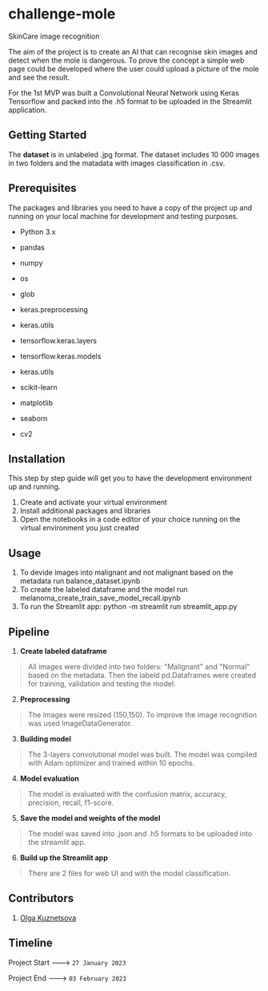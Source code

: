 # challenge-mole
SkinCare image recognition

The aim of the project is to create an AI that can recognise skin images and detect when the mole is dangerous. To prove the concept a simple web page could be developed where the user could upload a picture of the mole and see the result.

For the 1st MVP was built a Convolutional Neural Network using Keras Tensorflow and packed into the .h5 format to be uploaded in the Streamlit application. 

## Getting Started

The **dataset** is in unlabeled .jpg format. The dataset includes 10 000  images in two folders and the matadata with images classification in .csv. 

## Prerequisites

The packages and libraries you need to have a copy of the project up and running on your local machine for development and testing purposes.

* Python 3.x 
* pandas
* numpy
* os
* glob

* keras.preprocessing
* keras.utils
* tensorflow.keras.layers
* tensorflow.keras.models
* keras.utils

* scikit-learn 
* matplotlib
* seaborn
* cv2

## Installation

This step by step guide will get you to have the development environment up and running.

1. Create and activate your virtual environment
2. Install additional packages and libraries
3. Open the notebooks in a code editor of your choice running on the virtual environment you just created

## Usage

1. To devide images into malignant and not malignant based on the metadata run balance_dataset.ipynb
2. To create the labeled dataframe and the model run melanoma_create_train_save_model_recall.ipynb 
3. To run the Streamlit app: python -m streamlit run streamlit_app.py

## Pipeline

1. **Create labeled dataframe**
> All images were divided into two folders: "Malignant" and "Normal" based on the metadata. Then the labeld pd.Dataframes  were created for training, validation and testing the model.  

2. **Preprocessing**
>  The images were resized (150,150). To improve the image recognition was used ImageDataGenerator. 

3. **Building model**
> The 3-layers convolutional model was built. The model was compiled with Adam optimizer and trained within 10 epochs. 

4. **Model evaluation**
> The model is evaluated with the confusion matrix, accuracy, precision, recall, f1-score.   

5. **Save the model and weights of the model**
> The model was saved into .json and .h5 formats to be uploaded into the streamlit app. 

6. **Build up the Streamlit app**
> There are 2 files for web UI and with the model classification.  

## Contributors

1. [Olga Kuznetsova](https://github.com/OKquark) 


## Timeline

Project Start ---> `27 January 2023`  

Project End ---> `03 February 2023`